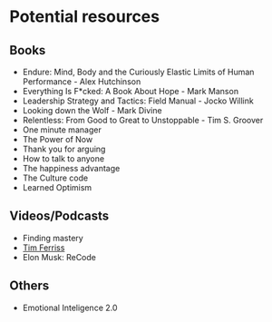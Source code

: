 
# Potential resources


## Books

- Endure: Mind, Body and the Curiously Elastic Limits of Human Performance - Alex Hutchinson
- Everything Is F*cked: A Book About Hope - Mark Manson
- Leadership Strategy and Tactics: Field Manual - Jocko Willink
- Looking down the Wolf - Mark Divine
- Relentless: From Good to Great to Unstoppable - Tim S. Groover
- One minute manager
- The Power of Now
- Thank you for arguing
- How to talk to anyone
- The happiness advantage
- The Culture code
- Learned Optimism

## Videos/Podcasts
- Finding mastery
- [Tim Ferriss](https://tim.blog/)
- Elon Musk: ReCode
  
## Others
- Emotional Inteligence 2.0